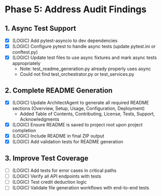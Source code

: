 # Phase 5: Address Audit Findings

## 1. Async Test Support
- [x] (LOGIC) Add pytest-asyncio to dev dependencies
- [x] (LOGIC) Configure pytest to handle async tests (update pytest.ini or conftest.py)
- [x] (LOGIC) Update test files to use async fixtures and mark async tests appropriately
    - Note: test_readme_generation.py already properly uses async
    - Could not find test_orchestrator.py or test_services.py

## 2. Complete README Generation
- [x] (LOGIC) Update ArchitectAgent to generate all required README sections (Overview, Setup, Usage, Configuration, Deployment)
    - Added Table of Contents, Contributing, License, Tests, Support, Acknowledgments
- [x] (LOGIC) Ensure README is saved to project root upon project completion
- [x] (LOGIC) Include README in final ZIP output
- [x] (LOGIC) Add validation tests for README generation

## 3. Improve Test Coverage
- [ ] (LOGIC) Add tests for error cases in critical paths
- [ ] (LOGIC) Verify all API endpoints with tests
- [ ] (LOGIC) Test credit deduction logic
- [ ] (LOGIC) Validate file generation workflows with end-to-end tests